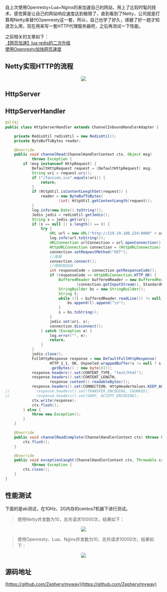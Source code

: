 自上次使用Openresty+Lua+Nginx的来加速自己的网站，用上了比较时髦的技术，感觉算是让自己的网站响应速度达到极限了，直到看到了Netty，公司就是打算用Netty来替代Openresty这一套，所以，自己也学了好久，琢磨了好一趟才知道怎么用，现在用来写一套HTTP代理服务器吧，之后再测试一下性能。

之前相关的文章如下：  
[【网页加速】lua redis的二次升级](http://www.wenzhihuai.com/getblogdetail.html?blogid=645)  
[使用Openresty加快网页速度](https://www.cnblogs.com/w1570631036/p/8449373.html)


## Netty实现HTTP的流程
<div align="center">

![](https://upyuncdn.wenzhihuai.com/20180909110242297408748.png)

</div>


## HttpServer

## HttpServerHandler
```java
@Slf4j
public class HttpServerHandler extends ChannelInboundHandlerAdapter {

    private RedisUtil redisUtil = new RedisUtil();
    private ByteBufToBytes reader;

    @Override
    public void channelRead(ChannelHandlerContext ctx, Object msg)
            throws Exception {
        if (msg instanceof HttpRequest) {
            DefaultHttpRequest request = (DefaultHttpRequest) msg;
            String uri = request.uri();
            if ("/favicon.ico".equals(uri)) {
                return;
            }
            if (HttpUtil.isContentLengthSet(request)) {
                reader = new ByteBufToBytes(
                        (int) HttpUtil.getContentLength(request));
            }
            log.info(new Date().toString());
            Jedis jedis = redisUtil.getJedis();
            String s = jedis.get(uri);
            if (s == null || s.length() == 0) {
                try {
                    URL url = new URL("http://119.29.188.224:8080" + uri);
                    log.info(url.toString());
                    URLConnection urlConnection = url.openConnection();
                    HttpURLConnection connection = (HttpURLConnection) urlConnection;
                    connection.setRequestMethod("GET");
                    //连接
                    connection.connect();
                    //得到响应码
                    int responseCode = connection.getResponseCode();
                    if (responseCode == HttpURLConnection.HTTP_OK) {
                        BufferedReader bufferedReader = new BufferedReader(new InputStreamReader
                                (connection.getInputStream(), StandardCharsets.UTF_8));
                        StringBuilder bs = new StringBuilder();
                        String l;
                        while ((l = bufferedReader.readLine()) != null) {
                            bs.append(l).append("\n");
                        }
                        s = bs.toString();
                    }
                    jedis.set(uri, s);
                    connection.disconnect();
                } catch (Exception e) {
                    log.error("", e);
                    return;
                }
            }
            jedis.close();
            FullHttpResponse response = new DefaultFullHttpResponse(
                    HTTP_1_1, OK, Unpooled.wrappedBuffer(s != null ? s
                    .getBytes() : new byte[0]));
            response.headers().set(CONTENT_TYPE, "text/html");
            response.headers().set(CONTENT_LENGTH,
                    response.content().readableBytes());
            response.headers().set(CONNECTION, HttpHeaderValues.KEEP_ALIVE);
//            response.headers().set(TRANSFER_ENCODING, CHUNKED);
//            response.headers().set(VARY, ACCEPT_ENCODING);
            ctx.write(response);
            ctx.flush();
        } else {
            throw new Exception();
        }
    }

    @Override
    public void channelReadComplete(ChannelHandlerContext ctx) throws Exception {
        ctx.flush();
    }

    @Override
    public void exceptionCaught(ChannelHandlerContext ctx, Throwable cause)
            throws Exception {
        ctx.close();
    }
}

```



## 性能测试
下面的是ab测试，在1GHz、2G内存的centos7机器下进行测试。

>使用Netty并发数为10，总共请求10000次，结果如下：
<div align="center">

![](https://upyuncdn.wenzhihuai.com/20180909040802962739609.png)

</div>

>使用Openresty、Lua、Nginx并发数为10，总共请求10000次，结果如下：
<div align="center">

![](https://upyuncdn.wenzhihuai.com/20180909110624271597355.png)

</div>



## 源码地址

[https://github.com/Zephery/myway](https://github.com/Zephery/myway)
